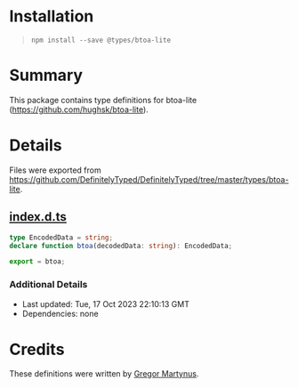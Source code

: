 # Installation
> `npm install --save @types/btoa-lite`

# Summary
This package contains type definitions for btoa-lite (https://github.com/hughsk/btoa-lite).

# Details
Files were exported from https://github.com/DefinitelyTyped/DefinitelyTyped/tree/master/types/btoa-lite.
## [index.d.ts](https://github.com/DefinitelyTyped/DefinitelyTyped/tree/master/types/btoa-lite/index.d.ts)
````ts
type EncodedData = string;
declare function btoa(decodedData: string): EncodedData;

export = btoa;

````

### Additional Details
 * Last updated: Tue, 17 Oct 2023 22:10:13 GMT
 * Dependencies: none

# Credits
These definitions were written by [Gregor Martynus](https://github.com/gr2m).
